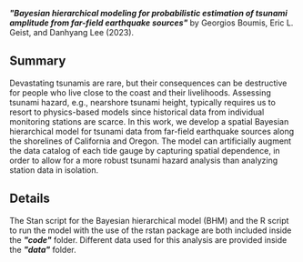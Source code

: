 ***"Bayesian hierarchical modeling for probabilistic estimation of tsunami amplitude from far-field earthquake sources"*** by Georgios Boumis, Eric L. Geist, and Danhyang Lee (2023).

## Summary
Devastating tsunamis are rare, but their consequences can be destructive for people who live close to the coast and their livelihoods. Assessing tsunami hazard, e.g., nearshore tsunami height, typically requires us to resort to physics-based models since historical data from individual monitoring stations are scarce. In this work, we develop a spatial Bayesian hierarchical model for tsunami data from far-field earthquake sources along the shorelines of California and Oregon. The model can artificially augment the data catalog of each tide gauge by capturing spatial dependence, in order to allow for a more robust tsunami hazard analysis than analyzing station data in isolation.

## Details
The Stan script for the Bayesian hierarchical model (BHM) and the R script to run the model with the use of the rstan package are both included inside the ***"code"*** folder. Different data used for this analysis are provided inside the ***"data"*** folder.
